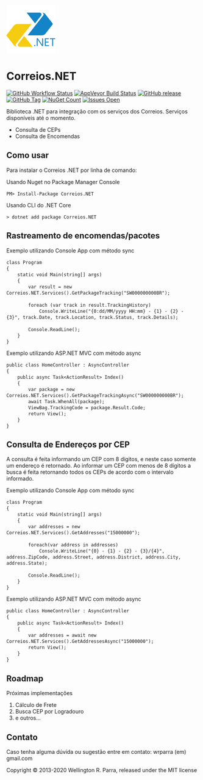 ![Correios.NET](./src/Correios.NET/icon.png)

# Correios.NET

[![GitHub Workflow Status](https://img.shields.io/github/workflow/status/wrparra/Correios.NET/.NET%20Core?logo=github&style=flat-square)](https://github.com/wrparra/Correios.NET/actions)
[![AppVeyor Build Status](https://img.shields.io/appveyor/build/wrparra/correios-net?logo=appveyor&style=flat-square)](https://ci.appveyor.com/project/wrparra/correios-net)
[![GitHub release](https://img.shields.io/github/v/release/wrparra/Correios.NET?logo=github&style=flat-square)](https://github.com/wrparra/Correios.NET/releases)
[![GitHub Tag](https://img.shields.io/github/tag/wrparra/Correios.NET.svg?logo=github&style=flat-square)](https://github.com/wrparra/Correios.NET/tags)
[![NuGet Count](https://img.shields.io/nuget/dt/Correios.NET.svg?logo=nuget&style=flat-square)](https://www.nuget.org/packages/Correios.NET/)
[![Issues Open](https://img.shields.io/github/issues/wrparra/Correios.NET.svg?logo=github&style=flat-square)](https://github.com/wrparra/Correios.NET/issues)

Biblioteca .NET para integração com os serviços dos Correios.
Serviços disponíveis até o momento.
- Consulta de CEPs
- Consulta de Encomendas

## Como usar

Para instalar o Correios .NET por linha de comando:

Usando Nuget no Package Manager Console

	PM> Install-Package Correios.NET
    
Usando CLI do .NET Core

    > dotnet add package Correios.NET

## Rastreamento de encomendas/pacotes

Exemplo utilizando Console App com método sync

	class Program
    {
        static void Main(string[] args)
        {
            var result = new Correios.NET.Services().GetPackageTracking("SW000000000BR");

            foreach (var track in result.TrackingHistory)
                Console.WriteLine("{0:dd/MM/yyyy HH:mm} - {1} - {2} - {3}", track.Date, track.Location, track.Status, track.Details);

            Console.ReadLine();
        }
    }
	
Exemplo utilizando ASP.NET MVC com método async

	public class HomeController : AsyncController
    {
        public async Task<ActionResult> Index()
        {
            var package = new Correios.NET.Services().GetPackageTrackingAsync("SW000000000BR");
            await Task.WhenAll(package);
            ViewBag.TrackingCode = package.Result.Code;
            return View();
        }
    }

## Consulta de Endereços por CEP

A consulta é feita informando um CEP com 8 dígitos, e neste caso somente um endereço é retornado.
Ao informar um CEP com menos de 8 dígitos a busca é feita retornando todos os CEPs de acordo com o intervalo informado.

Exemplo utilizando Console App com método sync

	class Program
    {
        static void Main(string[] args)
        {
            var addresses = new Correios.NET.Services().GetAddresses("15000000");

            foreach(var address in addresses)
                Console.WriteLine("{0} - {1} - {2} - {3}/{4}", address.ZipCode, address.Street, address.District, address.City, address.State);
            
            Console.ReadLine();
        }
    }
	
Exemplo utilizando ASP.NET MVC com método async

	public class HomeController : AsyncController
    {
        public async Task<ActionResult> Index()
        {
            var addresses = await new Correios.NET.Services().GetAddressesAsync("15000000");            
            return View();
        }
    }

	
## Roadmap

Próximas implementações

1. Cálculo de Frete
2. Busca CEP por Logradouro
3. e outros...
	
## Contato

Caso tenha alguma dúvida ou sugestão entre em contato: wrparra (em) gmail.com

Copyright © 2013-2020 Wellington R. Parra, released under the MIT license